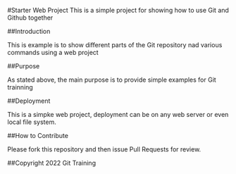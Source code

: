 #Starter Web Project 
This is a simple project for showing how to use Git and Github together

##Introduction

This is example is to show different parts of the Git repository nad various commands using a web project

##Purpose

As stated above, the main purpose is to provide simple examples for Git trainning

##Deployment

This is a simpke web project, deployment can be on any web server or even local file system.

##How to Contribute

Please fork this repository and then issue Pull Requests for review.

##Copyright
2022 Git Training
